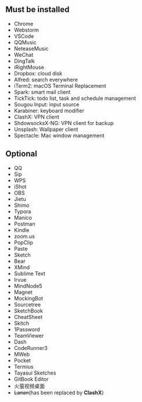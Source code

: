 ## Must be installed

- Chrome
- Webstorm
- VSCode
- QQMusic
- NeteaseMusic
- WeChat
- DingTalk
- iRightMouse
- Dropbox: cloud disk
- Alfred: search everywhere
- iTerm2: macOS Terminal Replacement
- Spark: smart mail client
- TickTick: todo list, task and schedule management
- Sougou Input: input source
- Karabiner: keyboard modifier
- ClashX: VPN client
- ShdowsocksX-NG: VPN client for backup
- Unsplash: Wallpaper client
- Spectacle: Mac window management

## Optional

- QQ
- Sip
- WPS
- iShot
- OBS
- Jietu
- Shimo
- Typora
- Manico
- Postman
- Kindle
- zoom.us
- PopClip
- Paste
- Sketch
- Bear
- XMind
- Sublime Text
- Irvue
- MindNode5
- Magnet
- MockingBot
- Sourcetree
- SketchBook
- CheatSheet
- Skitch
- 1Password
- TeamViewer
- Dash
- CodeRunner3
- MWeb
- Pocket
- Termius
- Tayasui Sketches
- GitBook Editor
- 火萤视频桌面
- ~~Lanan~~(has been replaced by **ClashX**)
